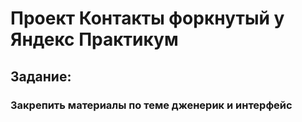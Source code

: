 # Проект Контакты форкнутый у Яндекс Практикум

## Задание:
### Закрепить материалы по теме дженерик и интерфейс
